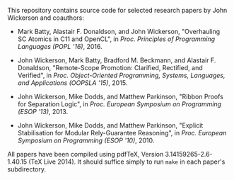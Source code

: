 This repository contains source code for selected research papers by
John Wickerson and coauthors:

* Mark Batty, Alastair F. Donaldson, and John Wickerson, "Overhauling
  SC Atomics in C11 and OpenCL", in *Proc. Principles of Programming
  Languages (POPL '16)*, 2016.

* John Wickerson, Mark Batty, Bradford M. Beckmann, and Alastair
  F. Donaldson, "Remote-Scope Promotion: Clarified, Rectified, and
  Verified", in *Proc. Object-Oriented Programming, Systems,
  Languages, and Applications (OOPSLA '15)*, 2015.

* John Wickerson, Mike Dodds, and Matthew Parkinson, "Ribbon Proofs
  for Separation Logic", in *Proc. European Symposium on Programming
  (ESOP '13)*, 2013.

* John Wickerson, Mike Dodds, and Matthew Parkinson, "Explicit
  Stabilisation for Modular Rely-Guarantee Reasoning", in
  *Proc. European Symposium on Programming (ESOP '10)*, 2010.

All papers have been compiled using pdfTeX,
Version 3.14159265-2.6-1.40.15 (TeX Live 2014). It should suffice
simply to run `make` in each paper's subdirectory.
